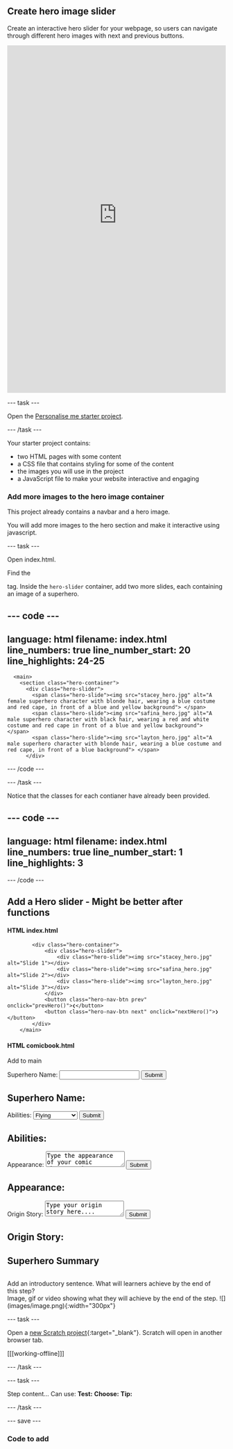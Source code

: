 ## Create hero image slider


Create an interactive hero slider for your webpage, so users can navigate through different hero images with next and previous buttons.
<iframe src="https://staging-editor.raspberrypi.org/en/embed/viewer/comic-character-step2" width="100%" height="800" frameborder="0" marginwidth="0" marginheight="0" allowfullscreen> </iframe>

--- task ---

Open the [Personalise me starter project](https://staging-editor.raspberrypi.org/en/projects/comic-character-starter).

--- /task ---

Your starter project contains:
+ two HTML pages with some content
+ a CSS file that contains styling for some of the content
+ the images you will use in the project
+ a JavaScript file to make your website interactive and engaging

### Add more images to the hero image container

This project already contains a navbar and a hero image. 

You will add more images to the hero section and make it interactive using javascript.

--- task ---

Open index.html.

Find the <main> tag. Inside the `hero-slider` container, add two more slides, each containing an image of a superhero. 

--- code ---
---
language: html
filename: index.html
line_numbers: true
line_number_start: 20
line_highlights: 24-25
---

      <main>
        <section class="hero-container">
          <div class="hero-slider">
            <span class="hero-slide"><img src="stacey_hero.jpg" alt="A female superhero character with blonde hair, wearing a blue costume and red cape, in front of a blue and yellow background"> </span>
            <span class="hero-slide"><img src="safina_hero.jpg" alt="A male superhero character with black hair, wearing a red and white costume and red cape in front of a blue and yellow background"> </span>
            <span class="hero-slide"><img src="layton_hero.jpg" alt="A male superhero character with blonde hair, wearing a blue costume and red cape, in front of a blue background"> </span>
          </div>

--- /code ---

--- /task ---

Notice that the classes for each contianer have already been provided.


--- code ---
---
language: html
filename: index.html
line_numbers: true
line_number_start: 1
line_highlights: 3
---

    

--- /code ---

## Add a Hero slider - Might be better after functions

#### HTML index.html
<main>

            <div class="hero-container">
                <div class="hero-slider">
                    <div class="hero-slide"><img src="stacey_hero.jpg" alt="Slide 1"></div>
                    <div class="hero-slide"><img src="safina_hero.jpg" alt="Slide 2"></div>
                    <div class="hero-slide"><img src="layton_hero.jpg" alt="Slide 3"></div>
                </div>
                <button class="hero-nav-btn prev" onclick="prevHero()">❮</button>
                <button class="hero-nav-btn next" onclick="nextHero()">❯</button>
            </div>
        </main>


#### HTML comicbook.html
Add to main
<section>
            <div class="character-sheet">
                <div class="name-section">
                <div id="name-input">
                    <label>Superhero Name:</label>
                    <input type="text" id="name">
                    <button onclick="changeDisplay('name')">Submit</button>
                </div>
                <div id="name-display">
                    <h2>Superhero Name:</h2>
                    <span id="name-span"></span>
                </div>
            </div>
            <div class="class-section">
                <div id="class-input">
                    <label>Abilities:</label>
                    <select id="class">
                        <option value="Flight">Flying</option>
                        <option value="XXL Strength">XXL Strength</option>
                        <option value="Fire">Fire</option>
                        <option value="Ice">Ice</option>
                        <option value="Laser Rays">Laser Rays</option>
                        <option value="Telepathy">Telepathy</option>
                        <option value="Visions">Visions</option>
                        <option value="Stretch">Stretch</option>
                        <option value="Invisibility">Invisibility</option>
                        <option value="Shapeshift">Shapeshift</option>
                        <option value="Super speed">Speedstar</option>
                        <option value="Magic">Magic</option>
                        <option value="Time hop">Time travel</option>
                    </select>
                    <button onclick="changeDisplay('class')">Submit</button>
                </div>
                <div id="class-display">
                    <h2>Abilities:</h2>
                    <span id="class-span"></span>
                </div>
            </div>
            <div class="description-section">
                <div id="description-input">
                    <label>Appearance: </label> 
                    <textarea id="description">Type the appearance of your comic character here....</textarea>
                    <button onclick="changeDisplay('description')">Submit</button>
                </div>
                <div id="description-display">
                    <h2>Appearance:</h2>
                    <span id="description-span"></span>
                </div>
            </div>
            <div class="origin-section">
                <div id="origin-input">
                    <label>Origin Story: </label> 
                    <textarea id="origin">Type your origin story here....</textarea>
                    <button onclick="changeDisplay('origin')">Submit</button>
                </div>
                <div id="origin-display">
                    <h2>Origin Story:</h2>
                    <span id="origin-span"></span>
                </div>
            </div>
        </section>
        <section id="summary-section">
            <h2>Superhero Summary</h2>
            <p id="summary-paragraph"></p>
        </section>


~~~

~~~

<div style="display: flex; flex-wrap: wrap">
<div style="flex-basis: 200px; flex-grow: 1; margin-right: 15px;">
Add an introductory sentence. What will learners achieve by the end of this step?
</div>
<div>
Image, gif or video showing what they will achieve by the end of the step. ![](images/image.png){:width="300px"}
</div>
</div>

--- task ---

Open a [new Scratch project](http://rpf.io/scratch-new){:target="_blank"}. Scratch will open in another browser tab.

[[[working-offline]]]

--- /task ---

--- task ---

Step content... 
Can use:
**Test:**
**Choose:**
**Tip:**

--- /task ---

--- save ---

### Code to add

